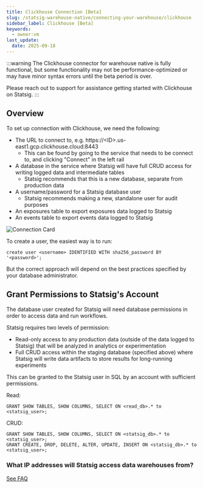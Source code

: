 ```yaml
---
title: Clickhouse Connection [Beta]
slug: /statsig-warehouse-native/connecting-your-warehouse/clickhouse
sidebar_label: Clickhouse [Beta]
keywords:
  - owner:vm
last_update:
  date: 2025-09-18
---
```


:::warning
The Clickhouse connector for warehouse native is fully functional, but some functionality may not be performance-optimized or may have minor syntax errors until the beta period is over.

Please reach out to support for assistance getting started with Clickhouse on Statsig.
:::

## Overview

To set up connection with Clickhouse, we need the following:

- The URL to connect to, e.g. https://\<ID\>.us-east1.gcp.clickhouse.cloud:8443
  - This can be found by going to the service that needs to be connect to, and clicking "Connect" in the left rail
- A database in the service where Statsig will have full CRUD access for writing logged data and intermediate tables
  - Statsig recommends that this is a new database, separate from production data
- A username/password for a Statsig database user
  - Statsig recommends making a new, standalone user for audit purposes
- An exposures table to export exposures data logged to Statsig
- An events table to export events data logged to Statsig

![Connection Card](/img/chconnectioncard.png)

To create a user, the easiest way is to run:

```
create user <username> IDENTIFIED WITH sha256_password BY '<password>';
```

But the correct approach will depend on the best practices specified by your database administrator.

## Grant Permissions to Statsig's Account

The database user created for Statsig will need database permissions in order to access data and run workflows.

Statsig requires two levels of permission:

- Read-only access to any production data (outside of the data logged to Statsig) that will be analyzed in analytics or experimentation
- Full CRUD access within the staging database (specified above) where Statsig will write data artifacts to store results for long-running experiments

This can be granted to the Statsig user in SQL by an account with sufficient permissions.

Read:

```
GRANT SHOW TABLES, SHOW COLUMNS, SELECT ON <read_db>.* to <statsig_user>;
```

CRUD:

```
GRANT SHOW TABLES, SHOW COLUMNS, SELECT ON <statsig_db>.* to <statsig_user>;
GRANT CREATE, DROP, DELETE, ALTER, UPDATE, INSERT ON <statsig_db>.* to <statsig_user>;
```

### What IP addresses will Statsig access data warehouses from?

[See FAQ](/data-warehouse-ingestion/faq#what-ip-addresses-will-statsig-access-data-warehouses-from)

